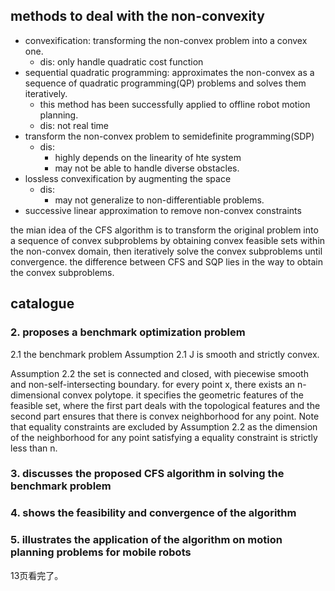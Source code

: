 ## methods to deal with the non-convexity
- convexification: transforming the non-convex problem into a convex one.
  - dis: only handle quadratic cost function
- sequential quadratic programming: approximates the non-convex as a sequence of quadratic programming(QP) problems and solves them iteratively.
  - this method has been successfully applied to offline robot motion planning.
  - dis: not real time
- transform the non-convex problem to semidefinite programming(SDP)
  - dis: 
     - highly depends on the linearity of hte system
     - may not be able to handle diverse obstacles. 
- lossless convexification by augmenting the space
  - dis:
     - may not generalize to non-differentiable problems.
- successive linear approximation to remove non-convex constraints

the mian idea of the CFS algorithm is to transform the original problem into a sequence of convex subproblems by obtaining convex feasible sets within the non-convex domain, then iteratively solve the convex subproblems until convergence.
the difference between CFS and SQP lies in the way to obtain the convex subproblems.
## catalogue
### 2. proposes a benchmark optimization problem
2.1 the benchmark problem
Assumption 2.1 J is smooth and  strictly convex.

Assumption 2.2 the set is connected and closed, with piecewise smooth and non-self-intersecting boundary. for every point x, there exists an n-dimensional convex polytope. it specifies the geometric features of the feasible set, where the first part deals with the topological features and the second part ensures that there is convex neighborhood for any point. Note that equality
constraints are excluded by Assumption 2.2 as the dimension of the neighborhood for any point
satisfying a equality constraint is strictly less than n.

### 3. discusses the proposed CFS algorithm in solving the benchmark problem
### 4. shows the feasibility and convergence of the algorithm 
### 5. illustrates the application of the algorithm on motion planning problems for mobile robots
13页看完了。
